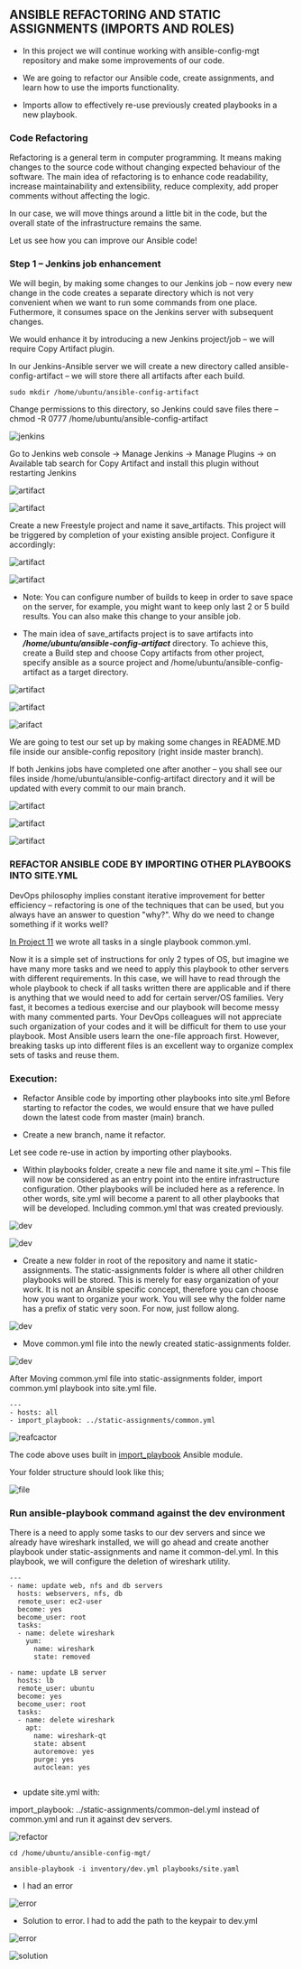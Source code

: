 ## ANSIBLE REFACTORING AND STATIC ASSIGNMENTS (IMPORTS AND ROLES)

- In this project we will continue working with ansible-config-mgt repository and make some improvements of our code. 

- We are going to refactor our Ansible code, create assignments, and learn how to use the imports functionality. 

- Imports allow to effectively re-use previously created playbooks in a new playbook. 

### Code Refactoring
Refactoring is a general term in computer programming. It means making changes to the source code without changing expected behaviour of the software. The main idea of refactoring is to enhance code readability, increase maintainability and extensibility, reduce complexity, add proper comments without affecting the logic.

In our case, we will move things around a little bit in the code, but the overall state of the infrastructure remains the same.

Let us see how you can improve our Ansible code!

### Step 1 – Jenkins job enhancement

We will begin, by making some changes to our Jenkins job – now every new change in the code creates a separate directory which is not very convenient when we want to run some commands from one place. 
Futhermore, it consumes space on the Jenkins server with subsequent changes. 

We would enhance it by introducing a new Jenkins project/job – we will require Copy Artifact plugin.

In our Jenkins-Ansible server we will create a new directory called ansible-config-artifact – we will store there all artifacts after each build.

`sudo mkdir /home/ubuntu/ansible-config-artifact`

Change permissions to this directory, so Jenkins could save files there – chmod -R 0777 /home/ubuntu/ansible-config-artifact

![jenkins](./images/Ansible-1mkdir.png)

Go to Jenkins web console -> Manage Jenkins -> Manage Plugins -> on Available tab search for 
Copy Artifact and install this plugin without restarting Jenkins

![artifact](./images/Ansible-2copyartifact.png)


![artifact](./images/ansible-3dwnld.png)

Create a new Freestyle project and name it save_artifacts.
This project will be triggered by completion of your existing ansible project. Configure it accordingly:

![artifact](./images/ansible-4freestyle.png)


![artifact](./images/ansible-5.png)

- Note: You can configure number of builds to keep in order to save space on the server, for example, you might want to keep only last 2 or 5 build results. You can also make this change to your ansible job.

- The main idea of save_artifacts project is to save artifacts into ***/home/ubuntu/ansible-config-artifact*** directory. To achieve this, create a Build step and choose Copy artifacts from other project, specify ansible as a source project and /home/ubuntu/ansible-config-artifact as a target directory.

![artifact](./images/ansible-6.png)

![artifact](./images/ansible-7.png)

![arifact](./images/ansible-8.png)

We are going to test our set up by making some changes in README.MD file inside our ansible-config repository (right inside master branch).

If both Jenkins jobs have completed one after another – you shall see our files inside /home/ubuntu/ansible-config-artifact directory and it will be updated with every commit to our main branch.

![artifact](./images/ansible-9.png)

![artifact](./images/Ansible-10.png)

![artifact](./images/ansible-11.png)


### REFACTOR ANSIBLE CODE BY IMPORTING OTHER PLAYBOOKS INTO SITE.YML
DevOps philosophy implies constant iterative improvement for better efficiency – refactoring is one of the techniques that can be used, but you always have an answer to question "why?". Why do we need to change something if it works well?

[In Project 11](https://github.com/Jobijollof/DevOps-Projects2/tree/main/Project-11%20Ansible-Config) we wrote all tasks in a single playbook common.yml.

Now it is a simple set of instructions for only 2 types of OS, but imagine we have many more tasks and we need to apply this playbook to other servers with different requirements. 
In this case, we will have to read through the whole playbook to check if all tasks written there are applicable and if there  is anything that we would need to add for certain server/OS families.
Very fast, it becomes a tedious exercise and our playbook will become messy with many commented parts. Your DevOps colleagues will not appreciate such organization of your codes and it will be difficult for them to use your playbook.
Most Ansible users learn the one-file approach first. However, breaking tasks up into different files is an excellent way to organize complex sets of tasks and reuse them.

### Execution:

- Refactor Ansible code by importing other playbooks into site.yml
Before starting to refactor the codes,  we would ensure that we have pulled down the latest code from master (main) branch.

- Create a new branch, name it refactor.

Let see code re-use in action by importing other playbooks.

- Within playbooks folder, create a new file and name it site.yml – This file will now be considered as an entry point into the entire infrastructure configuration. Other playbooks will be included here as a reference. In other words, site.yml will become a parent to all other playbooks that will be developed. Including common.yml that was created previously.

![dev](./images/Refactor-1.png)

![dev](./images/refactor-2.png)

- Create a new folder in root of the repository and name it static-assignments. The static-assignments folder is where all other children playbooks will be stored. This is merely for easy organization of your work. It is not an Ansible specific concept, therefore you can choose how you want to organize your work. You will see why the folder name has a prefix of static very soon. For now, just follow along.

![dev](./images/refactor-3.png)


- Move common.yml file into the newly created static-assignments folder.

![dev](./images/refactor-3.png)


After Moving  common.yml file into static-assignments folder, import common.yml playbook into 
site.yml file.

```
---
- hosts: all
- import_playbook: ../static-assignments/common.yml

```

![reafcactor](./images/refactor-6c.png)

The code above uses built in [import_playbook](https://docs.ansible.com/ansible/latest/collections/ansible/builtin/import_playbook_module.html) Ansible module.

Your folder structure should look like this;

![file](./images/refactor-5files.png)

### Run ansible-playbook command against the dev environment
There is a  need to apply some tasks to our dev servers and  since we already have wireshark installed, we will go ahead and create another playbook under static-assignments and name it common-del.yml. In this playbook,  we will configure the deletion of wireshark utility.

```
---
- name: update web, nfs and db servers
  hosts: webservers, nfs, db
  remote_user: ec2-user
  become: yes
  become_user: root
  tasks:
  - name: delete wireshark
    yum:
      name: wireshark
      state: removed

- name: update LB server
  hosts: lb
  remote_user: ubuntu
  become: yes
  become_user: root
  tasks:
  - name: delete wireshark
    apt:
      name: wireshark-qt
      state: absent
      autoremove: yes
      purge: yes
      autoclean: yes


```

- update site.yml with: 

import_playbook: ../static-assignments/common-del.yml instead of common.yml and run it against dev  servers.

![refactor](./images/refactor-4site.png)

```
cd /home/ubuntu/ansible-config-mgt/

ansible-playbook -i inventory/dev.yml playbooks/site.yaml

```

- I had an error

![error](./images/refactor-errorkey.png)

- Solution to error. I had to add the path to the keypair to dev.yml

![error](./images/refactor-keysolution.png)


![solution](./images/refactor-play.png)


